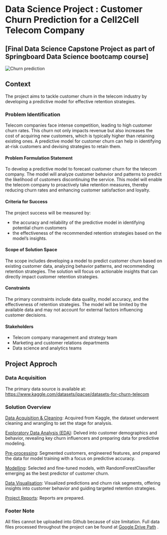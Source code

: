 # Data Science Project : Customer Churn Prediction for a Cell2Cell Telecom Company

## [Final Data Science Capstone Project as part of Springboard Data Science bootcamp course]
![Churn prediction](https://github.com/thikyi/Telecom-Customer-Churn/blob/main/banner.showcase.png)

## Context
The project aims to tackle customer churn in the telecom industry by developing a predictive model for effective retention strategies.

### Problem Identification
Telecom companies face intense competition, leading to high customer churn rates. This churn not only impacts revenue but also increases the cost of acquiring new customers, which is typically higher than retaining existing ones. A predictive model for customer churn can help in identifying at-risk customers and devising strategies to retain them.

####  Problem Formulation Statement
To develop a predictive model to forecast customer churn for the telecom company. The model will analyze customer behavior and patterns to predict the likelihood of customers discontinuing the service. This model will enable the telecom company to proactively take retention measures, thereby reducing churn rates and enhancing customer satisfaction and loyalty.

####  Criteria for Success
The project success will be measured by:
- the accuracy and reliability of the predictive model in identifying potential churn customers
- the effectiveness of the recommended retention strategies based on the model’s insights.
####  Scope of Solution Space
The scope includes developing a model to predict customer churn based on existing customer data, analyzing behavior patterns, and recommending retention strategies. The solution will focus on actionable insights that can directly impact customer retention strategies.
####  Constraints
The primary constraints include data quality, model accuracy, and the effectiveness of retention strategies. The model will be limited by the available data and may not account for external factors influencing customer decisions.

####  Stakeholders
- Telecom company management and strategy team
- Marketing and customer relations departments
- Data science and analytics teams

## Project Approch

### Data Acquisition
The primary data source is available at: https://www.kaggle.com/datasets/jpacse/datasets-for-churn-telecom

### Solution Overview
[Data Acquisition & Cleaning](https://github.com/thikyi/Telecom-Customer-Churn/blob/main/notebooks/Step1_DataWrangling.ipynb): Acquired from Kaggle, the dataset underwent cleaning and wrangling to set the stage for analysis.

[Exploratory Data Analysis (EDA)](https://github.com/thikyi/Telecom-Customer-Churn/blob/main/notebooks/Step2_EDA.ipynb): Delved into customer demographics and behavior, revealing key churn influencers and preparing data for predictive modeling.

[Pre-processing](https://github.com/thikyi/Telecom-Customer-Churn/blob/main/notebooks/Step3_Preprocessing.ipynb): Segmented customers, engineered features, and prepared the data for model training with a focus on predictive accuracy.

[Modelling](https://github.com/thikyi/Telecom-Customer-Churn/blob/main/notebooks/Step4_Modeling.ipynb): Selected and fine-tuned models, with RandomForestClassifier emerging as the best predictor of customer churn.

[Data Visualisation](https://public.tableau.com/app/profile/thant.thiri.kyi/viz/TelecomChurn_17094319695010/Story1): Visualized predictions and churn risk segments, offering insights into customer behavior and guiding targeted retention strategies.

[Project Reports](https://github.com/thikyi/Telecom-Customer-Churn/tree/main/reports): Reports are prepared.

### Footer Note
All files cannot be uploaded into Github because of size limitation. Full data files processed throughout the project can be found at 
[Google Drive Path](https://drive.google.com/drive/folders/1QywshX66AkdXA7XdTtf4LkRh1V6rF74U?usp=sharing) .
